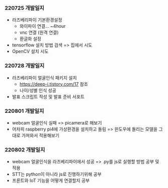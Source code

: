 ### 220725 개발일지

- 라즈베리파이 기본환경설정
  - 와이파이 연결... ~4hour
  - vnc 연결 (원격 연결)
  - 환글화 설정
- tensorflow 설치 방법 검색 => 집에서 시도
- OpenCV 설치 시도

### 220728 개발일지

- 라즈베리파이 얼굴인식 패키지 설치
  - https://deep-i.tistory.com/17 참조
  - 나이/성별 인식 성공
- 발표 스크립트 작성 및 발표 준비 서포트

### 220801 개발일지

- webcam 얼굴인식 실패 => picamera로 해보기
- 어차피 raspberry pi4에 가상환경을 설치하고 돌림 => 윈도우에 돌리는 모델을 그대로 가져와서 적용해보기

### 220802 개발일지

- webcam 얼굴인식을 라즈베리파이에서 성공 => .py를 js로 실행할 방법 공부 및 적용
- STT는 python이 아니라 js로 진행하기위해 공부
- 프론트와 IoT 기능을 어떻게 연결할지 공부
